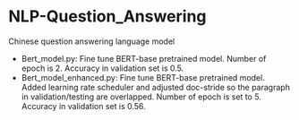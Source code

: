 # NLP-Question_Answering
Chinese question answering language model

- Bert_model.py: Fine tune BERT-base pretrained model. Number
of epoch is 2.
Accuracy in validation set is 0.5.
- Bert_model_enhanced.py: Fine tune BERT-base pretrained model.
Added learning rate scheduler and adjusted doc-stride so the 
paragraph in validation/testing are overlapped. Number of epoch
is set to 5.
Accuracy in validation set is 0.56.

